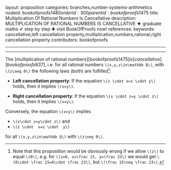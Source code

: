 layout: proposition
categories: branches,number-systems-arithmetics
nodeid: bookofproofs$1480
orderid: 300
parentid: bookofproofs$1475
title: Multiplication Of Rational Numbers Is Cancellative
description: MULTIPLICATION OF RATIONAL NUMBERS IS CANCELLATIVE &#9733; graduate maths &#10004; step by step &#10010; visit BookOfProofs now!
references: 
keywords: cancellative,left cancellation property,multiplication,numbers,rational,right cancellation property
contributors: bookofproofs

---


---

The [multiplication of rational numbers][bookofproofs$1475] is [cancellative][bookofproofs$837], i.e. for all rational numbers `\(x,y,z\in\mathbb Q\)`, with `\(z\neq 0\)` the following laws (both) are fulfilled[^1]:


* **Left cancellation property**:
If the equation `\(z \cdot x=z \cdot y\)` holds, then it implies `\(x=y\)`.  

* **Right cancellation property**:
If the equation `\(x \cdot z=y \cdot z\)` holds, then it implies `\(x=y\)`.

Conversely, the equation `\(x=y\)` implies 

* `\(x\cdot z=y\cdot z\)` and 
* `\(z \cdot  x=z \cdot  y\)` 

for all `\(x,y,z\in\mathbb Q\)` with `\(z\neq 0\)`.


[^1]: Note that this proposition would be obviously wrong if we allow `\(z\)` to equal `\(0\)`, e.g. for `\(z=0, x=\frac 15, y=\frac 23\)` we would get `\(0\cdot \frac 15=0\cdot \frac 23\)`, but `\(\frac 15\neq \frac 23\)`.
